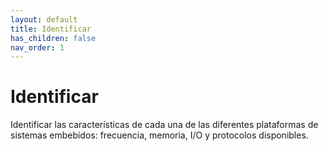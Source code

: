 ```yaml
---
layout: default
title: Identificar
has_children: false
nav_order: 1
---
```


# Identificar

Identificar las características de cada una de las diferentes
plataformas de sistemas embebidos: frecuencia, memoria, I/O y
protocolos disponibles.
